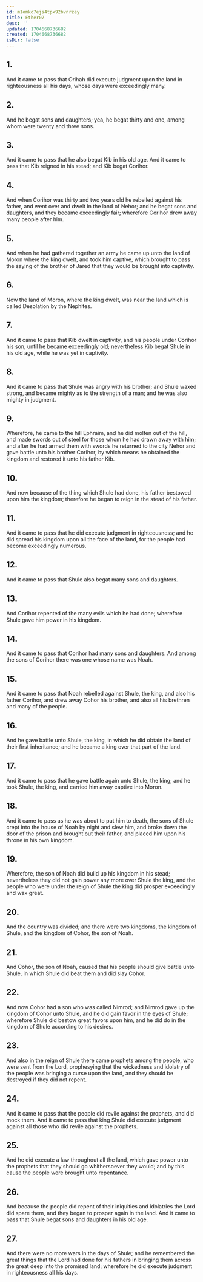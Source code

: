 ```yaml
---
id: m1omko7ejs4tpx92bvnrzey
title: Ether07
desc: ''
updated: 1704668736682
created: 1704668736682
isDir: false
---
```

## 1.
And it came to pass that Orihah did execute judgment upon the land in righteousness all his days, whose days were exceedingly many.
## 2.
And he begat sons and daughters; yea, he begat thirty and one, among whom were twenty and three sons.
## 3.
And it came to pass that he also begat Kib in his old age. And it came to pass that Kib reigned in his stead; and Kib begat Corihor.
## 4.
And when Corihor was thirty and two years old he rebelled against his father, and went over and dwelt in the land of Nehor; and he begat sons and daughters, and they became exceedingly fair; wherefore Corihor drew away many people after him.
## 5.
And when he had gathered together an army he came up unto the land of Moron where the king dwelt, and took him captive, which brought to pass the saying of the brother of Jared that they would be brought into captivity.
## 6.
Now the land of Moron, where the king dwelt, was near the land which is called Desolation by the Nephites.
## 7.
And it came to pass that Kib dwelt in captivity, and his people under Corihor his son, until he became exceedingly old; nevertheless Kib begat Shule in his old age, while he was yet in captivity.
## 8.
And it came to pass that Shule was angry with his brother; and Shule waxed strong, and became mighty as to the strength of a man; and he was also mighty in judgment.
## 9.
Wherefore, he came to the hill Ephraim, and he did molten out of the hill, and made swords out of steel for those whom he had drawn away with him; and after he had armed them with swords he returned to the city Nehor and gave battle unto his brother Corihor, by which means he obtained the kingdom and restored it unto his father Kib.
## 10.
And now because of the thing which Shule had done, his father bestowed upon him the kingdom; therefore he began to reign in the stead of his father.
## 11.
And it came to pass that he did execute judgment in righteousness; and he did spread his kingdom upon all the face of the land, for the people had become exceedingly numerous.
## 12.
And it came to pass that Shule also begat many sons and daughters.
## 13.
And Corihor repented of the many evils which he had done; wherefore Shule gave him power in his kingdom.
## 14.
And it came to pass that Corihor had many sons and daughters. And among the sons of Corihor there was one whose name was Noah.
## 15.
And it came to pass that Noah rebelled against Shule, the king, and also his father Corihor, and drew away Cohor his brother, and also all his brethren and many of the people.
## 16.
And he gave battle unto Shule, the king, in which he did obtain the land of their first inheritance; and he became a king over that part of the land.
## 17.
And it came to pass that he gave battle again unto Shule, the king; and he took Shule, the king, and carried him away captive into Moron.
## 18.
And it came to pass as he was about to put him to death, the sons of Shule crept into the house of Noah by night and slew him, and broke down the door of the prison and brought out their father, and placed him upon his throne in his own kingdom.
## 19.
Wherefore, the son of Noah did build up his kingdom in his stead; nevertheless they did not gain power any more over Shule the king, and the people who were under the reign of Shule the king did prosper exceedingly and wax great.
## 20.
And the country was divided; and there were two kingdoms, the kingdom of Shule, and the kingdom of Cohor, the son of Noah.
## 21.
And Cohor, the son of Noah, caused that his people should give battle unto Shule, in which Shule did beat them and did slay Cohor.
## 22.
And now Cohor had a son who was called Nimrod; and Nimrod gave up the kingdom of Cohor unto Shule, and he did gain favor in the eyes of Shule; wherefore Shule did bestow great favors upon him, and he did do in the kingdom of Shule according to his desires.
## 23.
And also in the reign of Shule there came prophets among the people, who were sent from the Lord, prophesying that the wickedness and idolatry of the people was bringing a curse upon the land, and they should be destroyed if they did not repent.
## 24.
And it came to pass that the people did revile against the prophets, and did mock them. And it came to pass that king Shule did execute judgment against all those who did revile against the prophets.
## 25.
And he did execute a law throughout all the land, which gave power unto the prophets that they should go whithersoever they would; and by this cause the people were brought unto repentance.
## 26.
And because the people did repent of their iniquities and idolatries the Lord did spare them, and they began to prosper again in the land. And it came to pass that Shule begat sons and daughters in his old age.
## 27.
And there were no more wars in the days of Shule; and he remembered the great things that the Lord had done for his fathers in bringing them across the great deep into the promised land; wherefore he did execute judgment in righteousness all his days.
